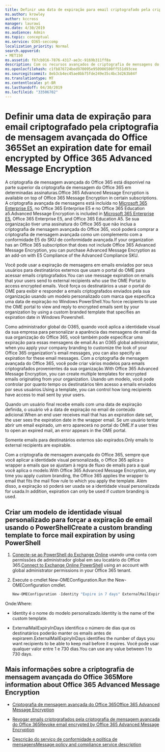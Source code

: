 ```yaml
---
title: Definir uma data de expiração para email criptografado pela criptografia de mensagem avançada do Office 365
ms.author: krowley
author: kccross
manager: laurawi
ms.date: 4/30/2019
ms.audience: Admin
ms.topic: conceptual
ms.service: O365-seccomp
localization_priority: Normal
search.appverid:
- MET150
ms.assetid: f87cb016-7876-4317-ae3c-9169b311ff8a
description: Com os recursos avançados de criptografia de mensagens do Office 365 na parte superior da criptografia de mensagens do Office 365 (OME), você pode estender sua segurança de email Configurando uma data de validade por emails por meio de um modelo personalizado com marca.
ms.openlocfilehash: c1fb876724bed970095e950906500ff551d93cee
ms.sourcegitcommit: 8eb3cb4ec45ae0bb75fde249e35c4bc3d263b84f
ms.translationtype: MT
ms.contentlocale: pt-BR
ms.lasthandoff: 04/30/2019
ms.locfileid: "33506702"
---
```

# <a name="set-an-expiration-date-for-email-encrypted-by-office-365-advanced-message-encryption"></a><span data-ttu-id="e8e92-103">Definir uma data de expiração para email criptografado pela criptografia de mensagem avançada do Office 365</span><span class="sxs-lookup"><span data-stu-id="e8e92-103">Set an expiration date for email encrypted by Office 365 Advanced Message Encryption</span></span>

<span data-ttu-id="e8e92-104">A criptografia de mensagem avançada do Office 365 está disponível na parte superior da criptografia de mensagem do Office 365 em determinadas assinaturas.</span><span class="sxs-lookup"><span data-stu-id="e8e92-104">Office 365 Advanced Message Encryption is available on top of Office 365 Message Encryption in certain subscriptions.</span></span> <span data-ttu-id="e8e92-105">A criptografia avançada de mensagens está incluída no [Microsoft 365 Enterprise E5](https://www.microsoft.com/microsoft-365/enterprise/home), no Office 365 Enterprise E5 e no Office 365 Education a5.</span><span class="sxs-lookup"><span data-stu-id="e8e92-105">Advanced Message Encryption is included in [Microsoft 365 Enterprise E5](https://www.microsoft.com/microsoft-365/enterprise/home), Office 365 Enterprise E5, and Office 365 Education A5.</span></span> <span data-ttu-id="e8e92-106">Se sua organização tiver uma assinatura do Office 365 que não inclua a criptografia de mensagem avançada do Office 365, você poderá comprar a criptografia de mensagem avançada como um complemento com a conformidade E5 do SKU de conformidade avançada.</span><span class="sxs-lookup"><span data-stu-id="e8e92-106">If your organization has an Office 365 subscription that does not include Office 365 Advanced Message Encryption, you can purchase Advanced Message Encryption as an add-on with E5 Compliance of the Advanced Compliance SKU.</span></span>

<span data-ttu-id="e8e92-107">Você pode usar a expiração de mensagens em emails enviados por seus usuários para destinatários externos que usam o portal do OME para acessar emails criptografados.</span><span class="sxs-lookup"><span data-stu-id="e8e92-107">You can use message expiration on emails that your users send to external recipients who use the OME Portal to access encrypted emails.</span></span> <span data-ttu-id="e8e92-108">Você força os destinatários a usar o portal do OME para exibir e responder a emails criptografados enviados pela sua organização usando um modelo personalizado com marca que especifica uma data de expiração no Windows PowerShell.</span><span class="sxs-lookup"><span data-stu-id="e8e92-108">You force recipients to use the OME portal to view and reply to encrypted emails sent by your organization by using a custom branded template that specifies an expiration date in Windows Powershell.</span></span>

<span data-ttu-id="e8e92-109">Como administrador global do O365, quando você aplica a identidade visual da sua empresa para personalizar a aparência das mensagens de email da sua organização do Office 365, você também pode especificar uma expiração para essas mensagens de email.</span><span class="sxs-lookup"><span data-stu-id="e8e92-109">As an O365 global administrator, when you apply your company branding to customize the look of your Office 365 organization's email messages, you can also specify an expiration for these email messages.</span></span> <span data-ttu-id="e8e92-110">Com a criptografia de mensagem avançada do Office 365, você pode criar vários modelos para emails criptografados provenientes da sua organização.</span><span class="sxs-lookup"><span data-stu-id="e8e92-110">With Office 365 Advanced Message Encryption, you can create multiple templates for encrypted emails originating from your organization.</span></span> <span data-ttu-id="e8e92-111">Usando um modelo, você pode controlar por quanto tempo os destinatários têm acesso a emails enviados por seus usuários.</span><span class="sxs-lookup"><span data-stu-id="e8e92-111">Using a template, you can control how long recipients have access to mail sent by your users.</span></span>

<span data-ttu-id="e8e92-112">Quando um usuário final recebe emails com uma data de expiração definida, o usuário vê a data de expiração no email de conteúdo adicional.</span><span class="sxs-lookup"><span data-stu-id="e8e92-112">When an end user receives mail that has an expiration date set, the user sees the expiration date in the wrapper email.</span></span> <span data-ttu-id="e8e92-113">Se um usuário tentar abrir um email expirado, um erro aparecerá no portal do OME.</span><span class="sxs-lookup"><span data-stu-id="e8e92-113">If a user tries to open an expired mail, an error appears in the OME portal.</span></span>

<span data-ttu-id="e8e92-114">Somente emails para destinatários externos são expirados.</span><span class="sxs-lookup"><span data-stu-id="e8e92-114">Only emails to external recipients are expirable.</span></span>

<span data-ttu-id="e8e92-115">Com a criptografia de mensagem avançada do Office 365, sempre que você aplicar a identidade visual personalizada, o Office 365 aplica o wrapper a emails que se ajustam à regra de fluxo de emails para a qual você aplica o modelo.</span><span class="sxs-lookup"><span data-stu-id="e8e92-115">With Office 365 Advanced Message Encryption, any time you apply custom branding, the Office 365 applies the wrapper to email that fits the mail flow rule to which you apply the template.</span></span> <span data-ttu-id="e8e92-116">Além disso, a expiração só poderá ser usada se a identidade visual personalizada for usada.</span><span class="sxs-lookup"><span data-stu-id="e8e92-116">In addition, expiration can only be used if custom branding is used.</span></span>

## <a name="create-a-custom-branding-template-to-force-mail-expiration-by-using-powershell"></a><span data-ttu-id="e8e92-117">Criar um modelo de identidade visual personalizado para forçar a expiração de email usando o PowerShell</span><span class="sxs-lookup"><span data-stu-id="e8e92-117">Create a custom branding template to force mail expiration by using PowerShell</span></span>

1. <span data-ttu-id="e8e92-118">[Conecte-se ao PowerShell do Exchange Online](https://docs.microsoft.com/en-us/powershell/exchange/exchange-online/connect-to-exchange-online-powershell/connect-to-exchange-online-powershell) usando uma conta com permissões de administrador global em seu locatário do Office 365.</span><span class="sxs-lookup"><span data-stu-id="e8e92-118">[Connect to Exchange Online PowerShell](https://docs.microsoft.com/en-us/powershell/exchange/exchange-online/connect-to-exchange-online-powershell/connect-to-exchange-online-powershell) using an account with global administrator permissions in your Office 365 tenant.</span></span>

2. <span data-ttu-id="e8e92-119">Execute o cmdlet New-OMEConfiguration.</span><span class="sxs-lookup"><span data-stu-id="e8e92-119">Run the New-OMEConfiguration cmdlet.</span></span>

     ```powershell
     New-OMEConfiguration -Identity "Expire in 7 days" ExternalMailExpiryInDays 7
     ```

<span data-ttu-id="e8e92-120">Onde:</span><span class="sxs-lookup"><span data-stu-id="e8e92-120">Where:</span></span>

- <span data-ttu-id="e8e92-121">Identity é o nome do modelo personalizado.</span><span class="sxs-lookup"><span data-stu-id="e8e92-121">Identity is the name of the custom template.</span></span>

- <span data-ttu-id="e8e92-122">ExternalMailExpiryInDays identifica o número de dias que os destinatários poderão manter os emails antes de expirarem.</span><span class="sxs-lookup"><span data-stu-id="e8e92-122">ExternalMailExpiryInDays identifies the number of days you want recipients to be able to keep mail before it expires.</span></span> <span data-ttu-id="e8e92-123">Você pode usar qualquer valor entre 1 e 730 dias.</span><span class="sxs-lookup"><span data-stu-id="e8e92-123">You can use any value between 1 to 730 days.</span></span>

## <a name="more-information-about-office-365-advanced-message-encryption"></a><span data-ttu-id="e8e92-124">Mais informações sobre a criptografia de mensagem avançada do Office 365</span><span class="sxs-lookup"><span data-stu-id="e8e92-124">More information about Office 365 Advanced Message Encryption</span></span>

- [<span data-ttu-id="e8e92-125">Criptografia de mensagem avançada do Office 365</span><span class="sxs-lookup"><span data-stu-id="e8e92-125">Office 365 Advanced Message Encryption</span></span>](ome-advanced-message-encryption.md)

- [<span data-ttu-id="e8e92-126">Revogar emails criptografados pela criptografia de mensagem avançada do Office 365</span><span class="sxs-lookup"><span data-stu-id="e8e92-126">Revoke email encrypted by Office 365 Advanced Message Encryption</span></span>](revoke-ome-encrypted-mail.md)

- [<span data-ttu-id="e8e92-127">Descrição do serviço de conformidade e política de mensagens</span><span class="sxs-lookup"><span data-stu-id="e8e92-127">Message policy and compliance service description</span></span>](https://docs.microsoft.com/en-us/office365/servicedescriptions/exchange-online-service-description/message-policy-and-compliance)